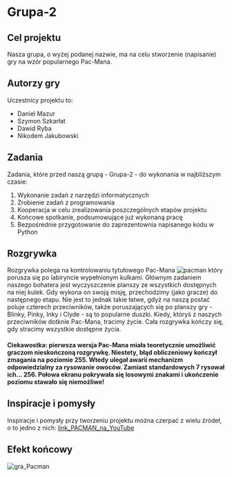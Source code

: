 # Grupa-2



## Cel projektu
Nasza grupa, o wyżej podanej nazwie, ma na celu stworzenie (napisanie) gry na wzór popularnego Pac-Mana.


## Autorzy gry
Uczestnicy projektu to:
- Daniel Mazur
- Szymon Szkarłat
- Dawid Ryba 
- Nikodem Jakubowski


## Zadania
Zadania, które przed naszą grupą - Grupa-2 - do wykonania w najbliższym czasie:
1) Wykonanie zadań z narzędzi informatycznych
2) Zrobienie zadań z programowania
3) Kooperacja w celu zrealizowania poszczególnych etapów projektu
4) Końcowe spotkanie, podsumowujące już wykonaną pracę
5) Bezpośrednie przygotowanie do zaprezentownia napisanego kodu w Python


## Rozgrywka
Rozgrywka polega na kontrolowaniu tytułowego Pac-Mana ![pacman](https://user-images.githubusercontent.com/115925925/210133484-67ddf3f1-1fb7-4000-82cf-b5088110fdff.png) który porusza się po labiryncie wypełnionym kulkami. Głównym zadaniem naszego bohatera jest wyczyszczenie planszy ze wszystkich dostępnych na niej kulek. Gdy wykona on swoją misję, przechodzimy (jako gracze) do następnego etapu. Nie jest to jednak takie łatwe, gdyż na naszą postać poluje czterech przeciwników, także poruszających się po planszy gry - Blinky, Pinky, Inky i Clyde - są to popularne duszki. Kiedy, któryś z naszych przeciwników dotknie Pac-Mana, tracimy życie. Cała rozgrywka kończy się, gdy stracimy wszystkie dostępne życia.
#### Ciekawostka: pierwsza wersja Pac-Mana miała teoretycznie umożliwić graczom nieskończoną rozgrywkę. Niestety, błąd obliczeniowy kończył zmagania na poziomie 255. Wtedy ulegał awarii mechanizm odpowiedzialny za rysowanie owoców. Zamiast standardowych 7 rysował ich... 256. Połowa ekranu pokrywała się losowymi znakami i ukończenie poziomu stawało się niemożliwe!
  

## Inspiracje i pomysły
Inspiracje i pomysły przy tworzeniu projektu można czerpać z wielu źródeł, o to jedno z nich:
[link_PACMAN_na_YouTube](https://www.youtube.com/watch?v=9H27CimgPsQ)


## Efekt końcowy
![gra_Pacman](https://user-images.githubusercontent.com/115925925/210133732-ca74fdc4-b73b-4a51-b799-720de45034ca.png)
